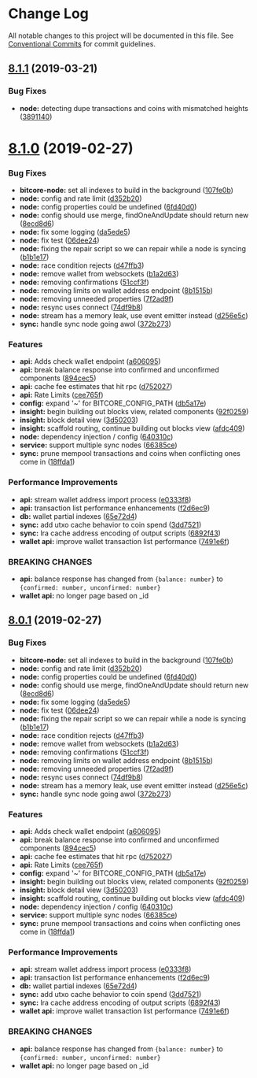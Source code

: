 # Change Log

All notable changes to this project will be documented in this file.
See [Conventional Commits](https://conventionalcommits.org) for commit guidelines.

## [8.1.1](https://github.com/matiu/bitcore/compare/v8.1.0...v8.1.1) (2019-03-21)


### Bug Fixes

* **node:** detecting dupe transactions and coins with mismatched heights ([3891140](https://github.com/matiu/bitcore/commit/3891140))





# [8.1.0](https://github.com/nitsujlangston/bitcore/compare/v5.0.0-beta.44...v8.1.0) (2019-02-27)


### Bug Fixes

* **bitcore-node:** set all indexes to build in the background ([107fe0b](https://github.com/nitsujlangston/bitcore/commit/107fe0b))
* **node:** config and rate limit ([d352b20](https://github.com/nitsujlangston/bitcore/commit/d352b20))
* **node:** config properties could be undefined ([6fd40d0](https://github.com/nitsujlangston/bitcore/commit/6fd40d0))
* **node:** config should use merge, findOneAndUpdate should return new ([8ecd8d6](https://github.com/nitsujlangston/bitcore/commit/8ecd8d6))
* **node:** fix some logging ([da5ede5](https://github.com/nitsujlangston/bitcore/commit/da5ede5))
* **node:** fix test ([06dee24](https://github.com/nitsujlangston/bitcore/commit/06dee24))
* **node:** fixing the repair script so we can repair while a node is syncing ([b1b1e17](https://github.com/nitsujlangston/bitcore/commit/b1b1e17))
* **node:** race condition rejects ([d47ffb3](https://github.com/nitsujlangston/bitcore/commit/d47ffb3))
* **node:** remove wallet from websockets ([b1a2d63](https://github.com/nitsujlangston/bitcore/commit/b1a2d63))
* **node:** removing confirmations ([51ccf3f](https://github.com/nitsujlangston/bitcore/commit/51ccf3f))
* **node:** removing limits on wallet address endpoint ([8b1515b](https://github.com/nitsujlangston/bitcore/commit/8b1515b))
* **node:** removing unneeded properties ([7f2ad9f](https://github.com/nitsujlangston/bitcore/commit/7f2ad9f))
* **node:** resync uses connect ([74df9b8](https://github.com/nitsujlangston/bitcore/commit/74df9b8))
* **node:** stream has a memory leak, use event emitter instead ([d256e5c](https://github.com/nitsujlangston/bitcore/commit/d256e5c))
* **sync:** handle sync node going awol ([372b273](https://github.com/nitsujlangston/bitcore/commit/372b273))


### Features

* **api:** Adds check wallet endpoint ([a606095](https://github.com/nitsujlangston/bitcore/commit/a606095))
* **api:** break balance response into confirmed and unconfirmed components ([894cec5](https://github.com/nitsujlangston/bitcore/commit/894cec5))
* **api:** cache fee estimates that hit rpc ([d752027](https://github.com/nitsujlangston/bitcore/commit/d752027))
* **api:** Rate Limits ([cee765f](https://github.com/nitsujlangston/bitcore/commit/cee765f))
* **config:** expand '~' for BITCORE_CONFIG_PATH ([db5a17e](https://github.com/nitsujlangston/bitcore/commit/db5a17e))
* **insight:** begin building out blocks view, related components ([92f0259](https://github.com/nitsujlangston/bitcore/commit/92f0259))
* **insight:** block detail view ([3d50203](https://github.com/nitsujlangston/bitcore/commit/3d50203))
* **insight:** scaffold routing, continue building out blocks view ([afdc409](https://github.com/nitsujlangston/bitcore/commit/afdc409))
* **node:** dependency injection / config ([640310c](https://github.com/nitsujlangston/bitcore/commit/640310c))
* **service:** support multiple sync nodes ([66385ce](https://github.com/nitsujlangston/bitcore/commit/66385ce))
* **sync:** prune mempool transactions and coins when conflicting ones come in ([18ffda1](https://github.com/nitsujlangston/bitcore/commit/18ffda1))


### Performance Improvements

* **api:** stream wallet address import process ([e0333f8](https://github.com/nitsujlangston/bitcore/commit/e0333f8))
* **api:** transaction list performance enhancements ([f2d6ec9](https://github.com/nitsujlangston/bitcore/commit/f2d6ec9))
* **db:** wallet partial indexes ([65e72d4](https://github.com/nitsujlangston/bitcore/commit/65e72d4))
* **sync:** add utxo cache behavior to coin spend ([3dd7521](https://github.com/nitsujlangston/bitcore/commit/3dd7521))
* **sync:** lra cache address encoding of output scripts ([6892f43](https://github.com/nitsujlangston/bitcore/commit/6892f43))
* **wallet api:** improve wallet transaction list performance ([7491e6f](https://github.com/nitsujlangston/bitcore/commit/7491e6f))


### BREAKING CHANGES

* **api:** balance response has changed from `{balance: number}` to `{confirmed: number,
unconfirmed: number}`
* **wallet api:** no longer page based on _id





## [8.0.1](https://github.com/nitsujlangston/bitcore/compare/v5.0.0-beta.44...v8.0.1) (2019-02-27)


### Bug Fixes

* **bitcore-node:** set all indexes to build in the background ([107fe0b](https://github.com/nitsujlangston/bitcore/commit/107fe0b))
* **node:** config and rate limit ([d352b20](https://github.com/nitsujlangston/bitcore/commit/d352b20))
* **node:** config properties could be undefined ([6fd40d0](https://github.com/nitsujlangston/bitcore/commit/6fd40d0))
* **node:** config should use merge, findOneAndUpdate should return new ([8ecd8d6](https://github.com/nitsujlangston/bitcore/commit/8ecd8d6))
* **node:** fix some logging ([da5ede5](https://github.com/nitsujlangston/bitcore/commit/da5ede5))
* **node:** fix test ([06dee24](https://github.com/nitsujlangston/bitcore/commit/06dee24))
* **node:** fixing the repair script so we can repair while a node is syncing ([b1b1e17](https://github.com/nitsujlangston/bitcore/commit/b1b1e17))
* **node:** race condition rejects ([d47ffb3](https://github.com/nitsujlangston/bitcore/commit/d47ffb3))
* **node:** remove wallet from websockets ([b1a2d63](https://github.com/nitsujlangston/bitcore/commit/b1a2d63))
* **node:** removing confirmations ([51ccf3f](https://github.com/nitsujlangston/bitcore/commit/51ccf3f))
* **node:** removing limits on wallet address endpoint ([8b1515b](https://github.com/nitsujlangston/bitcore/commit/8b1515b))
* **node:** removing unneeded properties ([7f2ad9f](https://github.com/nitsujlangston/bitcore/commit/7f2ad9f))
* **node:** resync uses connect ([74df9b8](https://github.com/nitsujlangston/bitcore/commit/74df9b8))
* **node:** stream has a memory leak, use event emitter instead ([d256e5c](https://github.com/nitsujlangston/bitcore/commit/d256e5c))
* **sync:** handle sync node going awol ([372b273](https://github.com/nitsujlangston/bitcore/commit/372b273))


### Features

* **api:** Adds check wallet endpoint ([a606095](https://github.com/nitsujlangston/bitcore/commit/a606095))
* **api:** break balance response into confirmed and unconfirmed components ([894cec5](https://github.com/nitsujlangston/bitcore/commit/894cec5))
* **api:** cache fee estimates that hit rpc ([d752027](https://github.com/nitsujlangston/bitcore/commit/d752027))
* **api:** Rate Limits ([cee765f](https://github.com/nitsujlangston/bitcore/commit/cee765f))
* **config:** expand '~' for BITCORE_CONFIG_PATH ([db5a17e](https://github.com/nitsujlangston/bitcore/commit/db5a17e))
* **insight:** begin building out blocks view, related components ([92f0259](https://github.com/nitsujlangston/bitcore/commit/92f0259))
* **insight:** block detail view ([3d50203](https://github.com/nitsujlangston/bitcore/commit/3d50203))
* **insight:** scaffold routing, continue building out blocks view ([afdc409](https://github.com/nitsujlangston/bitcore/commit/afdc409))
* **node:** dependency injection / config ([640310c](https://github.com/nitsujlangston/bitcore/commit/640310c))
* **service:** support multiple sync nodes ([66385ce](https://github.com/nitsujlangston/bitcore/commit/66385ce))
* **sync:** prune mempool transactions and coins when conflicting ones come in ([18ffda1](https://github.com/nitsujlangston/bitcore/commit/18ffda1))


### Performance Improvements

* **api:** stream wallet address import process ([e0333f8](https://github.com/nitsujlangston/bitcore/commit/e0333f8))
* **api:** transaction list performance enhancements ([f2d6ec9](https://github.com/nitsujlangston/bitcore/commit/f2d6ec9))
* **db:** wallet partial indexes ([65e72d4](https://github.com/nitsujlangston/bitcore/commit/65e72d4))
* **sync:** add utxo cache behavior to coin spend ([3dd7521](https://github.com/nitsujlangston/bitcore/commit/3dd7521))
* **sync:** lra cache address encoding of output scripts ([6892f43](https://github.com/nitsujlangston/bitcore/commit/6892f43))
* **wallet api:** improve wallet transaction list performance ([7491e6f](https://github.com/nitsujlangston/bitcore/commit/7491e6f))


### BREAKING CHANGES

* **api:** balance response has changed from `{balance: number}` to `{confirmed: number,
unconfirmed: number}`
* **wallet api:** no longer page based on _id
